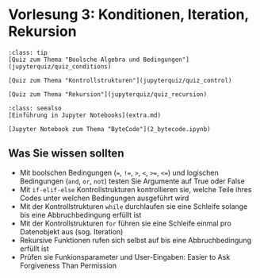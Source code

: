 # Vorlesung 3: Konditionen, Iteration, Rekursion

```{admonition} Hier geht zum Quiz...
:class: tip
[Quiz zum Thema "Boolsche Algebra und Bedingungen"](jupyterquiz/quiz_conditions)

[Quiz zum Thema "Kontrollstrukturen"](jupyterquiz/quiz_control)

[Quiz zum Thema "Rekursion"](jupyterquiz/quiz_recursion)
```

```{admonition} Beispiele und Vertiefung
:class: seealso
[Einführung in Jupyter Notebooks](extra.md)

[Jupyter Notebook zum Thema "ByteCode"](2_bytecode.ipynb)
```

<!--## Download Vorlesungsfolien-->
<!---->
<!--{Download}`Hier<slides/V2.pdf>` können sie die Vorlesungsfolien zur Vorlesung 2 herunterladen.-->


## Was Sie wissen sollten

* Mit boolschen Bedingungen (`=`, `!=`, `>`, `<`, `>=`, `<=`) und logischen Bedingungen (`and`, `or`, `not`) testen Sie Argumente auf True oder False
* Mit `if-elif-else` Kontrollstrukturen kontrollieren sie, welche Teile ihres Codes unter welchen Bedingungen ausgeführt wird
* Mit der Kontrollstrukturen `while` durchlaufen sie eine Schleife solange bis eine Abbruchbedingung erfüllt ist
* Mit der Kontrollstrukturen `for` führen sie eine Schleife einmal pro Datenobjekt aus (sog. Iteration)
* Rekursive Funktionen rufen sich selbst auf bis eine Abbruchbedingung erfüllt ist
* Prüfen sie Funkionsparameter und User-Eingaben: Easier to Ask Forgiveness Than Permission

<!--## Videos to watch...-->
<!--::::{grid}-->
<!--:class-container: text-center-->
<!--:gutter: 3-->
<!---->
<!--:::{grid-item-card}-->
<!--:columns: 5-->
<!--:class-header: bg-light-->
<!--Facts and Myths about Python names and values - PyCon 2015 (Ned Batchelder)-->
<!---->
<!--<iframe width="200" height="113" src="https://www.youtube.com/embed/_AEJHKGk9ns" title="YouTube video player" frameborder="0" allow="accelerometer; autoplay; clipboard-write; encrypted-media; gyroscope; picture-in-picture; web-share" allowfullscreen></iframe>-->
<!--:::-->
<!---->
<!--:::{grid-item-card}-->
<!--:columns: 5-->
<!--:class-header: bg-light-->
<!--The PEP 8 Song (Leon Sandøy)-->
<!---->
<!--<iframe width="200" height="113" src="https://www.youtube.com/embed/hgI0p1zf31k" title="YouTube video player" frameborder="0" allow="accelerometer; autoplay; clipboard-write; encrypted-media; gyroscope; picture-in-picture; web-share" allowfullscreen></iframe>-->
<!--:::-->
<!---->
<!---->
<!--::::-->

